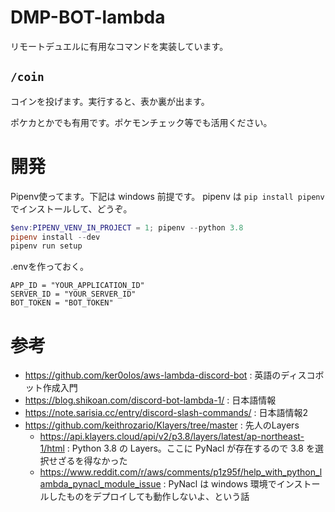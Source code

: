 # DMP-BOT-lambda

リモートデュエルに有用なコマンドを実装しています。


## `/coin`

コインを投げます。実行すると、表か裏が出ます。

ポケカとかでも有用です。ポケモンチェック等でも活用ください。

<!-- ## `/randint num`

0 ~ num - 1 でランダムな整数を返します。

シャッフ宣言で迷ったら`/randint 1000`とかしてみては？

## `/pick options (n = 1)`

与えられた選択肢からランダムに`n`個選びます。
`n`は指定しない場合、1になります。
なお、重複して選択することはありません。

選択肢には`/pick TakeMe,canbe,udon`のように、カンマ区切りでスペースを除いて渡してください。

先攻後攻を決める際に`/pick takeme,kavaragi`などとしてみては？

## `/shuffle options`

与えられた選択肢をランダムにシャッフルして返します。

選択肢には`/pick TakeMe,canbe,udon`のように、カンマ区切りでスペースを除いて渡してください。

デュエパーティで順番を決める際に`/shuffle takeme,canbe,udon,kavaragi`などとしてみては？ -->

# 開発

Pipenv使ってます。下記は windows 前提です。
pipenv は `pip install pipenv` でインストールして、どうぞ。

```ps1
$env:PIPENV_VENV_IN_PROJECT = 1; pipenv --python 3.8
pipenv install --dev
pipenv run setup
```

.envを作っておく。

```.env
APP_ID = "YOUR_APPLICATION_ID"
SERVER_ID = "YOUR_SERVER_ID"
BOT_TOKEN = "BOT_TOKEN"
```

# 参考

- https://github.com/ker0olos/aws-lambda-discord-bot : 英語のディスコボット作成入門
- https://blog.shikoan.com/discord-bot-lambda-1/ : 日本語情報
- https://note.sarisia.cc/entry/discord-slash-commands/ : 日本語情報2
- https://github.com/keithrozario/Klayers/tree/master : 先人のLayers
  - https://api.klayers.cloud/api/v2/p3.8/layers/latest/ap-northeast-1/html : Python 3.8 の Layers。ここに PyNacl が存在するので 3.8 を選択せざるを得なかった
  - https://www.reddit.com/r/aws/comments/p1z95f/help_with_python_lambda_pynacl_module_issue : PyNacl は windows 環境でインストールしたものをデプロイしても動作しないよ、という話
